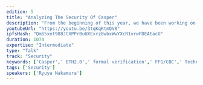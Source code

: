 ```yaml
---
edition: 5
title: "Analyzing The Security Of Casper"
description: "From the beginning of this year, we have been working on the security analysis of Casper FFG/CBC, resulting in findings of attacks and formal proofs of properties. In this talk, I'll share a few tips towards the secure development of cryptoeconomic protocols, as well as our research on Casper."
youtubeUrl: "https://youtu.be/3tqKqKtmQV8"
ipfsHash: "QmS5xnt988JCXPPrBuUXExrz8wbxWwYXcR1vrwFDEAtacU"
duration: 1074
expertise: "Intermediate"
type: "Talk"
track: "Security"
keywords: ['Casper',' ETH2.0',' formal verification',' FFG/CBC',' Technical']
tags: ['Security']
speakers: ['Ryuya Nakamura']
---
```


